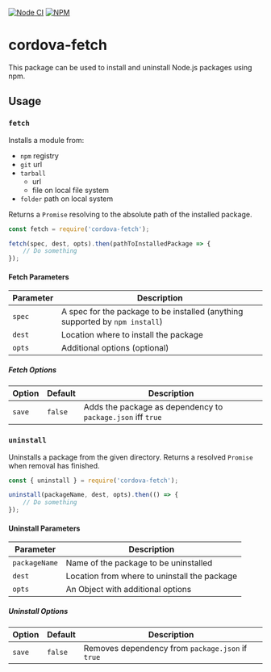 <!--
#
# Licensed to the Apache Software Foundation (ASF) under one
# or more contributor license agreements.  See the NOTICE file
# distributed with this work for additional information
# regarding copyright ownership.  The ASF licenses this file
# to you under the Apache License, Version 2.0 (the
# "License"); you may not use this file except in compliance
# with the License.  You may obtain a copy of the License at
#
# http://www.apache.org/licenses/LICENSE-2.0
#
# Unless required by applicable law or agreed to in writing,
# software distributed under the License is distributed on an
# "AS IS" BASIS, WITHOUT WARRANTIES OR CONDITIONS OF ANY
#  KIND, either express or implied.  See the License for the
# specific language governing permissions and limitations
# under the License.
#
-->

[![Node CI](https://github.com/apache/cordova-fetch/workflows/Node%20CI/badge.svg?branch=master)](https://github.com/apache/cordova-fetch/actions?query=branch%3Amaster)
[![NPM](https://nodei.co/npm/cordova-fetch.png)](https://nodei.co/npm/cordova-fetch/)

# cordova-fetch

This package can be used to install and uninstall Node.js packages using npm.

## Usage

### `fetch`

Installs a module from:

* `npm` registry
* `git` url
* `tarball`
  * url
  * file on local file system
* `folder` path on local system

Returns a `Promise` resolving to the absolute path of the installed package.

```js
const fetch = require('cordova-fetch');

fetch(spec, dest, opts).then(pathToInstalledPackage => {
    // Do something
});
```

#### Fetch Parameters

Parameter | Description
-|-
`spec` | A spec for the package to be installed (anything supported by `npm install`)
`dest` | Location where to install the package
`opts` | Additional options (optional)

##### Fetch Options

Option | Default | Description
-|-|-
`save` | `false` | Adds the package as dependency to `package.json` iff `true`

### `uninstall`

Uninstalls a package from the given directory. Returns a resolved `Promise` when removal has finished.

```js
const { uninstall } = require('cordova-fetch');

uninstall(packageName, dest, opts).then(() => {
    // Do something
});
```

#### Uninstall Parameters

Parameter | Description
-|-
`packageName` | Name of the package to be uninstalled
`dest` | Location from where to uninstall the package
`opts` | An Object with additional options

##### Uninstall Options

Option | Default | Description
-|-|-
`save` | `false` | Removes dependency from `package.json` if `true`
